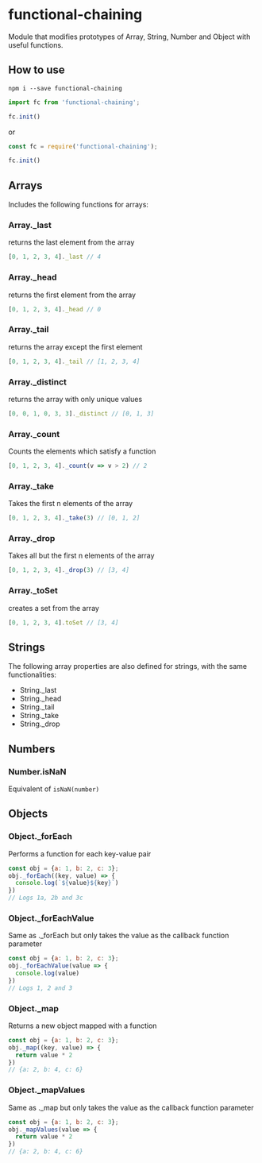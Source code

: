 # functional-chaining
Module that modifies prototypes of Array, String, Number and Object with useful functions.

## How to use
`npm i --save functional-chaining`

```js
import fc from 'functional-chaining';

fc.init()
```

or

```js
const fc = require('functional-chaining');

fc.init()
```

## Arrays
Includes the following functions for arrays:

### Array._last
returns the last element from the array

```js
[0, 1, 2, 3, 4]._last // 4
```

### Array._head
returns the first element from the array

```js
[0, 1, 2, 3, 4]._head // 0
```

### Array._tail
returns the array except the first element

```js
[0, 1, 2, 3, 4]._tail // [1, 2, 3, 4]
```

### Array._distinct
returns the array with only unique values

```js
[0, 0, 1, 0, 3, 3]._distinct // [0, 1, 3]
```

### Array._count
Counts the elements which satisfy a function

```js
[0, 1, 2, 3, 4]._count(v => v > 2) // 2
```

### Array._take
Takes the first n elements of the array

```js
[0, 1, 2, 3, 4]._take(3) // [0, 1, 2]
```


### Array._drop
Takes all but the first n elements of the array

```js
[0, 1, 2, 3, 4]._drop(3) // [3, 4]
```

### Array._toSet
creates a set from the array

```js
[0, 1, 2, 3, 4].toSet // [3, 4]
```

## Strings

The following array properties are also defined for strings, with the same functionalities:
* String._last
* String._head
* String._tail
* String._take
* String._drop

## Numbers

### Number.isNaN
Equivalent of `isNaN(number)`

## Objects

### Object._forEach
Performs a function for each key-value pair

```js
const obj = {a: 1, b: 2, c: 3};
obj._forEach((key, value) => {
  console.log(`${value}${key}`)
})
// Logs 1a, 2b and 3c
```


### Object._forEachValue
Same as ._forEach but only takes the value as the callback function parameter

```js
const obj = {a: 1, b: 2, c: 3};
obj._forEachValue(value => {
  console.log(value)
})
// Logs 1, 2 and 3
```

### Object._map
Returns a new object mapped with a function

```js
const obj = {a: 1, b: 2, c: 3};
obj._map((key, value) => {
  return value * 2
})
// {a: 2, b: 4, c: 6}
```

### Object._mapValues
Same as ._map but only takes the value as the callback function parameter

```js
const obj = {a: 1, b: 2, c: 3};
obj._mapValues(value => {
  return value * 2
})
// {a: 2, b: 4, c: 6}
```
